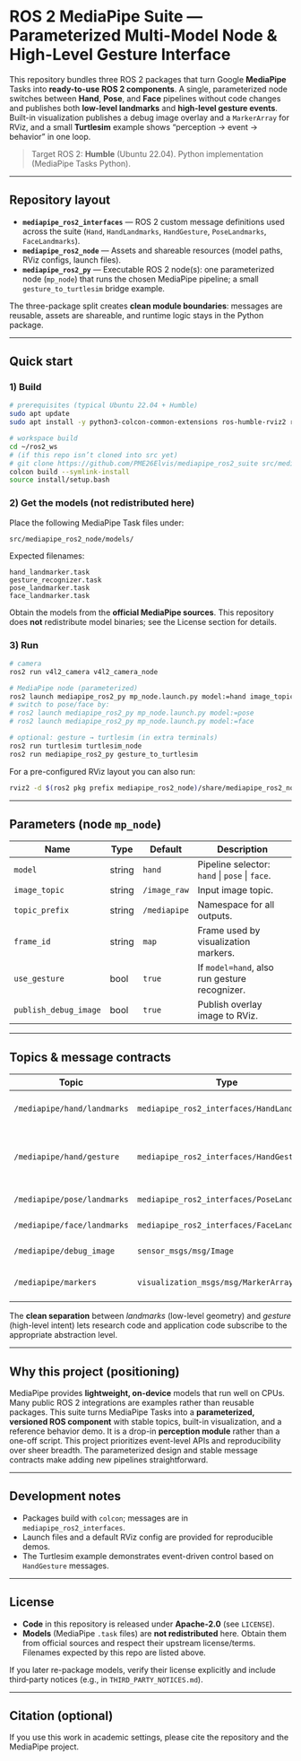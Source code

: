 # ROS 2 MediaPipe Suite — Parameterized Multi-Model Node & High-Level Gesture Interface

This repository bundles three ROS 2 packages that turn Google **MediaPipe** Tasks into **ready-to-use ROS 2 components**. A single, parameterized node switches between **Hand**, **Pose**, and **Face** pipelines without code changes and publishes both **low-level landmarks** and **high-level gesture events**. Built-in visualization publishes a debug image overlay and a `MarkerArray` for RViz, and a small **Turtlesim** example shows “perception → event → behavior” in one loop.

> Target ROS 2: **Humble** (Ubuntu 22.04). Python implementation (MediaPipe Tasks Python).

---

## Repository layout

- **`mediapipe_ros2_interfaces`** — ROS 2 custom message definitions used across the suite (`Hand`, `HandLandmarks`, `HandGesture`, `PoseLandmarks`, `FaceLandmarks`).  
- **`mediapipe_ros2_node`** — Assets and shareable resources (model paths, RViz configs, launch files).  
- **`mediapipe_ros2_py`** — Executable ROS 2 node(s): one parameterized node (`mp_node`) that runs the chosen MediaPipe pipeline; a small `gesture_to_turtlesim` bridge example.

The three-package split creates **clean module boundaries**: messages are reusable, assets are shareable, and runtime logic stays in the Python package.

---

## Quick start

### 1) Build
```bash
# prerequisites (typical Ubuntu 22.04 + Humble)
sudo apt update
sudo apt install -y python3-colcon-common-extensions ros-humble-rviz2 ros-humble-v4l2-camera

# workspace build
cd ~/ros2_ws
# (if this repo isn’t cloned into src yet)
# git clone https://github.com/PME26Elvis/mediapipe_ros2_suite src/mediapipe_ros2_suite
colcon build --symlink-install
source install/setup.bash
```

### 2) Get the models (not redistributed here)
Place the following MediaPipe Task files under:
```
src/mediapipe_ros2_node/models/
```
Expected filenames:
```
hand_landmarker.task
gesture_recognizer.task
pose_landmarker.task
face_landmarker.task
```
Obtain the models from the **official MediaPipe sources**. This repository does **not** redistribute model binaries; see the License section for details.

### 3) Run
```bash
# camera
ros2 run v4l2_camera v4l2_camera_node

# MediaPipe node (parameterized)
ros2 launch mediapipe_ros2_py mp_node.launch.py model:=hand image_topic:=/image_raw start_rviz:=true
# switch to pose/face by:
# ros2 launch mediapipe_ros2_py mp_node.launch.py model:=pose
# ros2 launch mediapipe_ros2_py mp_node.launch.py model:=face

# optional: gesture → turtlesim (in extra terminals)
ros2 run turtlesim turtlesim_node
ros2 run mediapipe_ros2_py gesture_to_turtlesim
```

For a pre-configured RViz layout you can also run:
```bash
rviz2 -d $(ros2 pkg prefix mediapipe_ros2_node)/share/mediapipe_ros2_node/rviz/mediapipe_default.rviz
```

---

## Parameters (node `mp_node`)

| Name | Type | Default | Description |
|---|---|---|---|
| `model` | string | `hand` | Pipeline selector: `hand` \| `pose` \| `face`. |
| `image_topic` | string | `/image_raw` | Input image topic. |
| `topic_prefix` | string | `/mediapipe` | Namespace for all outputs. |
| `frame_id` | string | `map` | Frame used by visualization markers. |
| `use_gesture` | bool | `true` | If `model=hand`, also run gesture recognizer. |
| `publish_debug_image` | bool | `true` | Publish overlay image to RViz. |

---

## Topics & message contracts

| Topic | Type | Notes |
|---|---|---|
| `/mediapipe/hand/landmarks` | `mediapipe_ros2_interfaces/HandLandmarks` | 21 hand keypoints per detected hand. |
| `/mediapipe/hand/gesture`   | `mediapipe_ros2_interfaces/HandGesture`   | High-level events (e.g., `Thumb_Up`, `Open_Palm`, `Victory`) with scores. |
| `/mediapipe/pose/landmarks` | `mediapipe_ros2_interfaces/PoseLandmarks` | Whole-body keypoints. |
| `/mediapipe/face/landmarks` | `mediapipe_ros2_interfaces/FaceLandmarks` | Face mesh/landmarks. |
| `/mediapipe/debug_image`    | `sensor_msgs/msg/Image`                    | Overlayed image (skeleton, bbox). |
| `/mediapipe/markers`        | `visualization_msgs/msg/MarkerArray`       | 3D points/lines/labels for RViz. |

The **clean separation** between *landmarks* (low-level geometry) and *gesture* (high-level intent) lets research code and application code subscribe to the appropriate abstraction level.

---

## Why this project (positioning)

MediaPipe provides **lightweight, on-device** models that run well on CPUs. Many public ROS 2 integrations are examples rather than reusable packages. This suite turns MediaPipe Tasks into a **parameterized, versioned ROS component** with stable topics, built-in visualization, and a reference behavior demo. It is a drop-in **perception module** rather than a one-off script. This project prioritizes event-level APIs and reproducibility over sheer breadth. The parameterized design and stable message contracts make adding new pipelines straightforward.

---

## Development notes

- Packages build with `colcon`; messages are in `mediapipe_ros2_interfaces`.  
- Launch files and a default RViz config are provided for reproducible demos.  
- The Turtlesim example demonstrates event-driven control based on `HandGesture` messages.

---

## License

- **Code** in this repository is released under **Apache-2.0** (see `LICENSE`).  
- **Models** (MediaPipe `.task` files) are **not redistributed** here. Obtain them from official sources and respect their upstream license/terms. Filenames expected by this repo are listed above.

If you later re-package models, verify their license explicitly and include third‑party notices (e.g., in `THIRD_PARTY_NOTICES.md`).

---

## Citation (optional)
If you use this work in academic settings, please cite the repository and the MediaPipe project.
